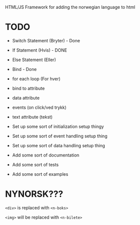 HTML/JS Framework for adding the norwegian language to html


# TODO

- Switch Statement (Bryter) - Done
- If Statement (Hvis) - DONE
- Else Statement (Eller)
- Bind - Done
- for each loop (For hver)
- bind to attribute 
- data attribute
- events (on click/ved trykk)
- text attribute (tekst)

- Set up some sort of initialization setup thingy
- Set up some sort of event handling setup thing
- Set up some sort of data handling setup thing
- Add some sort of documentation
- Add some sort of tests
- Add some sort of examples


# NYNORSK???

`<div>` is replaced with `<n-boks>`

`<img>` will be replaced with `<n-bilete>`


